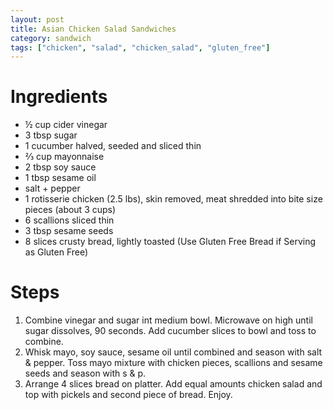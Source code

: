 ```yaml
---
layout: post
title: Asian Chicken Salad Sandwiches
category: sandwich
tags: ["chicken", "salad", "chicken_salad", "gluten_free"]
---
```

# Ingredients

* ½	cup cider vinegar
* 3	tbsp sugar
* 1	cucumber halved, seeded and sliced thin
* ⅔	cup mayonnaise
* 2	tbsp soy sauce
* 1	tbsp sesame oil
* salt + pepper
* 1	rotisserie chicken (2.5 lbs), skin removed, meat shredded into bite size pieces (about 3 cups)
* 6	scallions sliced thin
* 3	tbsp sesame seeds
* 8	slices crusty bread, lightly toasted (Use Gluten Free Bread if Serving as Gluten Free)

# Steps

1.  Combine vinegar and sugar int medium bowl.  Microwave on high until sugar dissolves, 90 seconds.  Add cucumber slices to bowl and toss to combine.
2.  Whisk mayo, soy sauce, sesame oil until combined and season with salt & pepper.  Toss mayo mixture with chicken pieces, scallions and sesame seeds and season with s & p.
3.  Arrange 4 slices bread on platter.  Add equal amounts chicken salad and top with pickels and second piece of bread.  Enjoy.